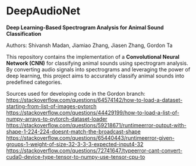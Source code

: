 # **DeepAudioNet**

**Deep Learning-Based Spectrogram Analysis for Animal Sound Classification**

Authors: Shivansh Madan, Jiamiao Zhang, Jiasen Zhang, Gordon Ta

This repository contains the implementation of a **Convolutional Neural Network (CNN)** for classifying animal sounds using spectrogram analysis. By converting audio signals into spectrograms and leveraging the power of deep learning, this project aims to accurately classify animal sounds into predefined categories.

Sources used for developing code in the Gordon branch:
https://stackoverflow.com/questions/64574142/how-to-load-a-dataset-starting-from-list-of-images-pytorch
https://stackoverflow.com/questions/44429199/how-to-load-a-list-of-numpy-arrays-to-pytorch-dataset-loader
https://stackoverflow.com/questions/59218671/runtimeerror-output-with-shape-1-224-224-doesnt-match-the-broadcast-shape
https://stackoverflow.com/questions/65440443/runtimeerror-given-groups-1-weight-of-size-32-3-3-3-expected-input4-32
https://stackoverflow.com/questions/72741647/typeerror-cant-convert-cuda0-device-type-tensor-to-numpy-use-tensor-cpu-to
